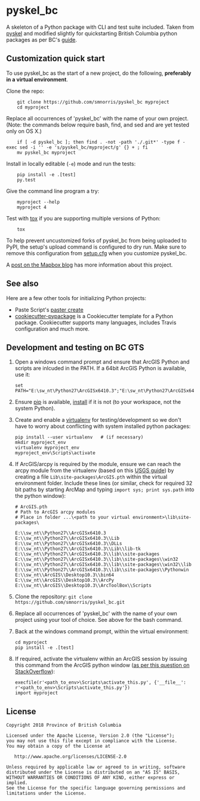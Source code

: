 # pyskel_bc

A skeleton of a Python package with CLI and test suite included. Taken from
[pyskel](https://github.com/mapbox/pyskel) and modified slightly for quickstarting British Columbia python packages as per BC's [guide](https://github.com/bcgov/BC-Policy-Framework-For-GitHub/tree/master/BC-Gov-Org-HowTo).


## Customization quick start

To use pyskel_bc as the start of a new project, do the following, **preferably in a virtual environment**.  

Clone the repo:

```
    git clone https://github.com/smnorris/pyskel_bc myproject
    cd myproject
```

Replace all occurrences of 'pyskel_bc' with the name of your own project.
(Note: the commands below require bash, find, and sed and are yet tested only on OS X.)

```
    if [ -d pyskel_bc ]; then find . -not -path './.git*' -type f -exec sed -i '' -e 's/pyskel_bc/myproject/g' {} + ; fi
    mv pyskel_bc myproject
```

Install in locally editable (``-e``) mode and run the tests:

```
    pip install -e .[test]
    py.test
```

Give the command line program a try:

```
    myproject --help
    myproject 4
```

Test with [tox](https://tox.readthedocs.io/en/latest/) if you are supporting multiple versions of Python:

```
    tox
```

To help prevent uncustomized forks of pyskel_bc from being uploaded to PyPI,
the setup's upload command is configured to dry run. Make sure to remove this
configuration from
[setup.cfg](https://docs.python.org/2/install/index.html#inst-config-syntax)
when you customize pyskel_bc.

A [post on the Mapbox blog](https://www.mapbox.com/blog/pyskel) has more
information about this project.

## See also

Here are a few other tools for initializing Python projects:

- Paste Script's [paster create](http://pythonpaste.org/script/#paster-create) 
- [cookiecutter-pypackage](https://github.com/audreyr/cookiecutter-pypackage) is
a Cookiecutter template for a Python package. Cookiecutter supports many languages, includes Travis configuration and much more.


## Development and testing on BC GTS

1. Open a windows command prompt and ensure that ArcGIS Python and scripts are inlcuded in the PATH. If a 64bit ArcGIS Python is available, use it:  

    ```
    set PATH="E:\sw_nt\Python27\ArcGISx6410.3";"E:\sw_nt\Python27\ArcGISx6410.3\Scripts";%PATH%
    ```

2. Ensure [pip](https://pypi.python.org/pypi/pip) is available, [install](https://pip.pypa.io/en/stable/installing/) if it is not (to your workspace, not the system Python).

3. Create and enable a [virtualenv](https://virtualenv.pypa.io/en/stable) for testing/development so we don't have to worry about conflicting with system installed python packages:

    ```
    pip install --user virtualenv   # (if necessary)  
    mkdir myproject_env
    virtualenv myproject_env
    myproject_env\Scripts\activate
    ```

4. If ArcGIS/arcpy is required by the module, ensure we can reach the arcpy module from the virtualenv (based on this [USGS guide](https://my.usgs.gov/confluence/display/cdi/Calling+arcpy+from+an+external+virtual+Python+environment)) by creating a file `Lib\site-packages\ArcGIS.pth` within the virtual environment folder. Include these lines (or similar, check for required 32 bit paths by starting ArcMap and typing `import sys; print sys.path` into the python window):
    ```
    # ArcGIS.pth
    # Path to ArcGIS arcpy modules
    # Place in folder ...\<path to your virtual environment>\lib\site-packages\
            
    E:\\sw_nt\\Python27\\ArcGISx6410.3
    E:\\sw_nt\\Python27\\ArcGISx6410.3\\Lib
    E:\\sw_nt\\Python27\\ArcGISx6410.3\\DLLs
    E:\\sw_nt\\Python27\\ArcGISx6410.3\\Lib\\lib-tk
    E:\\sw_nt\\Python27\\ArcGISx6410.3\\lib\\site-packages
    E:\\sw_nt\\Python27\\ArcGISx6410.3\\lib\\site-packages\\win32
    E:\\sw_nt\\Python27\\ArcGISx6410.3\\lib\\site-packages\\win32\\lib
    E:\\sw_nt\\Python27\\ArcGISx6410.3\\lib\\site-packages\\Pythonwin
    E:\\sw_nt\\ArcGIS\\Desktop10.3\\bin64
    E:\\sw_nt\\ArcGIS\\Desktop10.3\\ArcPy
    E:\\sw_nt\\ArcGIS\\Desktop10.3\\ArcToolBox\\Scripts

    ```

5. Clone the repository: `git clone https://github.com/smnorris/pyskel_bc.git` 

6. Replace all occurrences of 'pyskel_bc' with the name of your own project using your tool of choice. See above for the bash command.

7. Back at the windows command prompt, within the virtual environment:
    ```
    cd myproject
    pip install -e .[test]
    ```

8. If required, activate the virtualenv within an ArcGIS session by issuing this command from the ArcGIS python window ([as per this question on StackOverflow](https://gis.stackexchange.com/questions/7333/running-arcgis-10-0-under-virtualenv)):
    ```
    execfile(r'<path_to_env>\Scripts\activate_this.py', {'__file__': r'<path_to_env>\Scripts\activate_this.py'})
    import myproject
    ```


## License

    Copyright 2018 Province of British Columbia

    Licensed under the Apache License, Version 2.0 (the "License");
    you may not use this file except in compliance with the License.
    You may obtain a copy of the License at 

       http://www.apache.org/licenses/LICENSE-2.0

    Unless required by applicable law or agreed to in writing, software
    distributed under the License is distributed on an "AS IS" BASIS,
    WITHOUT WARRANTIES OR CONDITIONS OF ANY KIND, either express or implied.
    See the License for the specific language governing permissions and
    limitations under the License.
